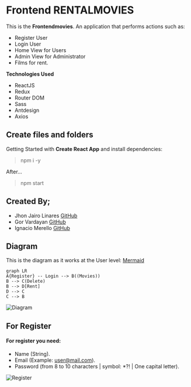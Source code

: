 # Frontend RENTALMOVIES

This is the **Frontendmovies**. An application that performs actions such as:

- Register User
- Login User
- Home View for Users
- Admin View for Administrator
- Films for rent. 

 **Technologies Used** 
 - ReactJS 
 - Redux 
 - Router DOM 
 - Sass 
 - Antdesign
 - Axios


## Create files and folders

 Getting Started with  **Create React App** and install dependencies:

  >npm i -y 

After...

 >npm start

## Created By;

- Jhon Jairo Linares [GitHub](https://github.com/jhonjlinaresb)
- Gor Vardayan [GitHub](https://github.com/Gor-vardanyan)
- Ignacio Merello [GitHub](https://github.com/ignaciomerello)

## Diagram

This is the diagram as it works at the User level:
[Mermaid](https://mermaidjs.github.io/)
```mermaid
graph LR
A{Register} -- Login --> B((Movies))
B --> C(Delete)
B --> D[Rent]
D --> C
C --> B
```
![Diagram](https://i.ibb.co/GQbjD3m/image.png)

## For Register

#### For register you need:
- Name (String).
- Email (Example: user@mail.com).
- Password (from 8 to 10 characters | symbol: *?! | One capital letter).

![Register](https://i.ibb.co/yPbVpmL/image.png)